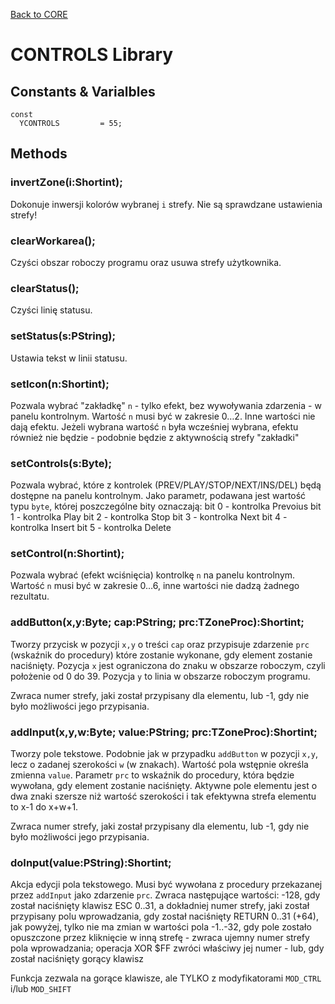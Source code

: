 [Back to CORE](core.md)
# CONTROLS Library

## Constants & Varialbles

```
const
  YCONTROLS         = 55;
```

## Methods

### invertZone(i:Shortint);

Dokonuje inwersji kolorów wybranej `i` strefy.
Nie są sprawdzane ustawienia strefy!

### clearWorkarea();

Czyści obszar roboczy programu oraz usuwa strefy użytkownika.

### clearStatus();

Czyści linię statusu.

### setStatus(s:PString);

Ustawia tekst w linii statusu.

### setIcon(n:Shortint);

Pozwala wybrać "zakładkę" `n` - tylko efekt, bez wywoływania zdarzenia - w panelu kontrolnym.
Wartość `n` musi być w zakresie 0…2. Inne wartości nie dają efektu.
Jeżeli wybrana wartość `n` była wcześniej wybrana, efektu również nie będzie - podobnie będzie z aktywnością strefy "zakładki"

### setControls(s:Byte);

Pozwala wybrać, które z kontrolek (PREV/PLAY/STOP/NEXT/INS/DEL) będą dostępne na panelu kontrolnym.
Jako parametr, podawana jest wartość typu `byte`, której poszczególne bity oznaczają:
bit 0 - kontrolka Prevoius
bit 1 - kontrolka Play
bit 2 - kontrolka Stop
bit 3 - kontrolka Next
bit 4 - kontrolka Insert
bit 5 - kontrolka Delete

### setControl(n:Shortint);

Pozwala wybrać (efekt wciśnięcia) kontrolkę `n` na panelu kontrolnym.
Wartość `n` musi być w zakresie 0…6, inne wartości nie dadzą żadnego rezultatu.

### addButton(x,y:Byte; cap:PString; prc:TZoneProc):Shortint;

Tworzy przycisk w pozycji `x,y` o treści `cap` oraz przypisuje zdarzenie `prc` (wskaźnik do procedury) które zostanie wykonane, gdy element zostanie naciśnięty.
Pozycja `x` jest ograniczona do znaku w obszarze roboczym, czyli położenie od 0 do 39.
Pozycja `y` to linia w obszarze roboczym programu.

Zwraca numer strefy, jaki został przypisany dla elementu, lub -1, gdy nie było możliwości jego przypisania.

### addInput(x,y,w:Byte; value:PString; prc:TZoneProc):Shortint;

Tworzy pole tekstowe. Podobnie jak w przypadku `addButton` w pozycji `x,y`, lecz o zadanej szerokości `w` (w znakach). Wartość pola wstępnie określa zmienna `value`.
Parametr `prc` to wskaźnik do procedury, która będzie wywołana, gdy element zostanie naciśnięty.
Aktywne pole elementu jest o dwa znaki szersze niż wartość szerokości i tak efektywna strefa elementu to x-1 do x+w+1.

Zwraca numer strefy, jaki został przypisany dla elementu, lub -1, gdy nie było możliwości jego przypisania.

### doInput(value:PString):Shortint;

Akcja edycji pola tekstowego.
Musi być wywołana z procedury przekazanej przez `addInput` jako zdarzenie `prc`.
Zwraca następujące wartości:
-128, gdy został naciśnięty klawisz ESC
0..31, a dokładniej numer strefy, jaki został przypisany polu wprowadzania, gdy został naciśnięty RETURN
0..31 (+64), jak powyżej, tylko nie ma zmian w wartości pola
-1..-32, gdy pole zostało opuszczone przez kliknięcie w inną strefę - zwraca ujemny numer strefy pola wprowadzania; operacja XOR $FF zwróci właściwy jej numer - lub, gdy został naciśnięty gorący klawisz

Funkcja zezwala na gorące klawisze, ale TYLKO z modyfikatorami `MOD_CTRL` i/lub `MOD_SHIFT`
